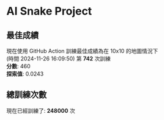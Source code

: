 
# AI Snake Project

## **最佳成績**
現在使用 GitHub Action 訓練最佳成績為在 10x10 的地圖情況下  
(時間 2024-11-26 16:09:50) 第 **742** 次訓練  
**分數**: 460  
**探索值**: 0.0243

## 總訓練次數
現在已經訓練了: **248000** 次
